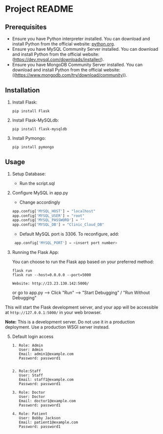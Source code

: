 # Project README

## Prerequisites

- Ensure you have Python interpreter installed. You can download and install Python from the official website: [python.org](https://www.python.org/downloads/).
- Ensure you have MySQL Community Server installed. You can download and install Python from the official website: (https://dev.mysql.com/downloads/installer/).
- Ensure you have MongoDB Community Server installed. You can download and install Python from the official website: ((https://www.mongodb.com/try/download/community)).

## Installation

1. Install Flask:
    ```
    pip install Flask
    ```
2. Install Flask-MySQLdb:
    ```
    pip install flask-mysqldb
    ```
3. Install Pymongo:
    ```
    pip install pymongo
    ```

## Usage

1. Setup Database:

    - Run the script.sql

2. Configure MySQL in app.py

    - Change accordingly
   ```python
   app.config['MYSQL_HOST'] = "localhost"
   app.config['MYSQL_USER'] = "root"
   app.config['MYSQL_PASSWORD'] = ""
   app.config['MYSQL_DB'] = "Clinic_Cloud_DB"
   ```
   
   - Default MySQL port is 3306. To reconfigure, add:
   ```python
    app.config['MYSQL_PORT'] = <insert port number>
   ```

4. Running the Flask App:

    You can choose to run the Flask app based on your preferred method:
    
    ```
    flask run 
    flask run --host=0.0.0.0 --port=5000

    Website: http://23.23.130.142:5000/
    ```

    or go to app.py --> Click "Run" --> "Start Debugging" / "Run Without Debugging" 

This will start the Flask development server, and your app will be accessible at `http://127.0.0.1:5000/` in your web browser.

**Note:** This is a development server. Do not use it in a production deployment. Use a production WSGI server instead.

5. Default login access 
    ```
    1. Role: Admin 
       User: Admin
       Email: admin1@example.com
       Password: password1

    
    2. Role:Staff
       User: Staff
       Email: staff1@example.com
       Password: password1

    3. Role: Doctor
       User: Doctor
       Email: doctor1@example.com
       Password: password1

    4. Role: Patient
       User: Bobby Jackson
       Email: patient1@example.com
       Password: password1
